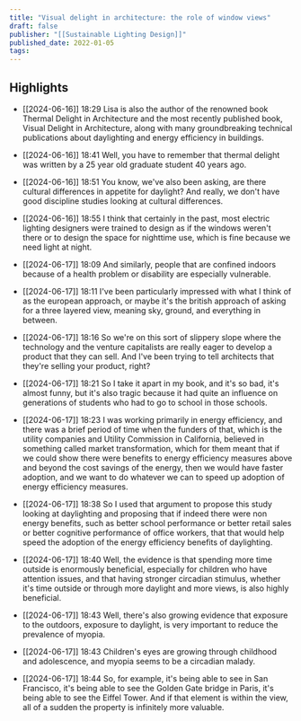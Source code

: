 ```yaml
---
title: "Visual delight in architecture: the role of window views"
draft: false
publisher: "[[Sustainable Lighting Design]]"
published_date: 2022-01-05
tags:
---
```



## Highlights
* [[2024-06-16]] 18:29  Lisa is also the author of the renowned book Thermal Delight in Architecture and the most recently published book, Visual Delight in Architecture, along with many groundbreaking technical publications about daylighting and energy efficiency in buildings.

* [[2024-06-16]] 18:41  Well, you have to remember that thermal delight was written by a 25 year old graduate student 40 years ago.

* [[2024-06-16]] 18:51  You know, we've also been asking, are there cultural differences in appetite for daylight? And really, we don't have good discipline studies looking at cultural differences.

* [[2024-06-16]] 18:55  I think that certainly in the past, most electric lighting designers were trained to design as if the windows weren't there or to design the space for nighttime use, which is fine because we need light at night.

* [[2024-06-17]] 18:09  And similarly, people that are confined indoors because of a health problem or disability are especially vulnerable.

* [[2024-06-17]] 18:11  I've been particularly impressed with what I think of as the european approach, or maybe it's the british approach of asking for a three layered view, meaning sky, ground, and everything in between.

* [[2024-06-17]] 18:16  So we're on this sort of slippery slope where the technology and the venture capitalists are really eager to develop a product that they can sell. And I've been trying to tell architects that they're selling your product, right?

* [[2024-06-17]] 18:21  So I take it apart in my book, and it's so bad, it's almost funny, but it's also tragic because it had quite an influence on generations of students who had to go to school in those schools.

* [[2024-06-17]] 18:23  I was working primarily in energy efficiency, and there was a brief period of time when the funders of that, which is the utility companies and Utility Commission in California, believed in something called market transformation, which for them meant that if we could show there were benefits to energy efficiency measures above and beyond the cost savings of the energy, then we would have faster adoption, and we want to do whatever we can to speed up adoption of energy efficiency measures.

* [[2024-06-17]] 18:38  So I used that argument to propose this study looking at daylighting and proposing that if indeed there were non energy benefits, such as better school performance or better retail sales or better cognitive performance of office workers, that that would help speed the adoption of the energy efficiency benefits of daylighting.

* [[2024-06-17]] 18:40  Well, the evidence is that spending more time outside is enormously beneficial, especially for children who have attention issues, and that having stronger circadian stimulus, whether it's time outside or through more daylight and more views, is also highly beneficial.

* [[2024-06-17]] 18:43  Well, there's also growing evidence that exposure to the outdoors, exposure to daylight, is very important to reduce the prevalence of myopia.

* [[2024-06-17]] 18:43  Children's eyes are growing through childhood and adolescence, and myopia seems to be a circadian malady.

* [[2024-06-17]] 18:44  So, for example, it's being able to see in San Francisco, it's being able to see the Golden Gate bridge in Paris, it's being able to see the Eiffel Tower. And if that element is within the view, all of a sudden the property is infinitely more valuable.

